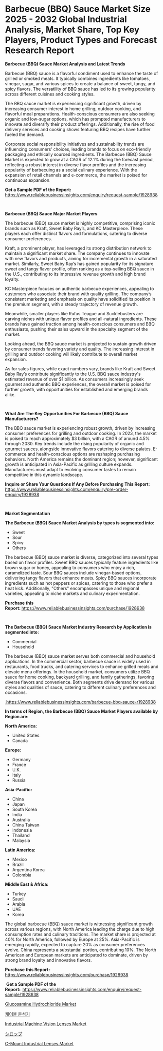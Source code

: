 <p><h1>Barbecue (BBQ) Sauce Market Size 2025 - 2032 Global Industrial Analysis, Market Share, Top Key Players, Product Types and Forecast Research Report</h1></p><p><strong>Barbecue (BBQ) Sauce Market Analysis and Latest Trends</strong></p>
<p><p>Barbecue (BBQ) sauce is a flavorful condiment used to enhance the taste of grilled or smoked meats. It typically combines ingredients like tomatoes, vinegar, sugar, and various spices to create a balance of sweet, tangy, and spicy flavors. The versatility of BBQ sauce has led to its growing popularity across different cuisines and cooking styles.</p><p>The BBQ sauce market is experiencing significant growth, driven by increasing consumer interest in home grilling, outdoor cooking, and flavorful meal preparations. Health-conscious consumers are also seeking organic and low-sugar options, which has prompted manufacturers to innovate and diversify their product offerings. Additionally, the rise of food delivery services and cooking shows featuring BBQ recipes have further fueled the demand.</p><p>Corporate social responsibility initiatives and sustainability trends are influencing consumers' choices, leading brands to focus on eco-friendly packaging and ethically sourced ingredients. The Barbecue (BBQ) Sauce Market is expected to grow at a CAGR of 12.1% during the forecast period, reflecting a robust interest in diverse flavor profiles and the increasing popularity of barbecuing as a social culinary experience. With the expansion of retail channels and e-commerce, the market is poised for continuous expansion.</p></p>
<p><strong>Get a Sample PDF of the Report:&nbsp;</strong> <a href="https://www.reliablebusinessinsights.com/enquiry/request-sample/1928938?utm_campaign=39&utm_medium=2&utm_source=Github&utm_content=ia&utm_term=29032025&utm_id=barbecue-bbq-sauce">https://www.reliablebusinessinsights.com/enquiry/request-sample/1928938</a></p>
<p>&nbsp;</p>
<p><strong>Barbecue (BBQ) Sauce Major Market Players</strong></p>
<p><p>The barbecue (BBQ) sauce market is highly competitive, comprising iconic brands such as Kraft, Sweet Baby Ray’s, and KC Masterpiece. These players each offer distinct flavors and formulations, catering to diverse consumer preferences. </p><p>Kraft, a prominent player, has leveraged its strong distribution network to maintain a significant market share. The company continues to innovate with new flavors and products, aiming for incremental growth in a saturated market. Similarly, Sweet Baby Ray’s has gained popularity for its signature sweet and tangy flavor profile, often ranking as a top-selling BBQ sauce in the U.S., contributing to its impressive revenue growth and high brand loyalty.</p><p>KC Masterpiece focuses on authentic barbecue experiences, appealing to customers who associate their brand with quality grilling. The company’s consistent marketing and emphasis on quality have solidified its position in the premium segment, with a steady trajectory of revenue growth.</p><p>Meanwhile, smaller players like Rufus Teague and Sucklebusters are carving niches with unique flavor profiles and all-natural ingredients. These brands have gained traction among health-conscious consumers and BBQ enthusiasts, pushing their sales upward in the specialty segment of the market.</p><p>Looking ahead, the BBQ sauce market is projected to sustain growth driven by consumer trends favoring variety and quality. The increasing interest in grilling and outdoor cooking will likely contribute to overall market expansion.</p><p>As for sales figures, while exact numbers vary, brands like Kraft and Sweet Baby Ray’s contribute significantly to the U.S. BBQ sauce industry's estimated revenue of over $1 billion. As consumers increasingly seek gourmet and authentic BBQ experiences, the overall market is poised for further growth, with opportunities for established and emerging brands alike.</p></p>
<p>&nbsp;</p>
<p><strong>What Are The Key Opportunities For Barbecue (BBQ) Sauce Manufacturers?</strong></p>
<p><p>The BBQ sauce market is experiencing robust growth, driven by increasing consumer preferences for grilling and outdoor cooking. In 2023, the market is poised to reach approximately $3 billion, with a CAGR of around 4.5% through 2030. Key trends include the rising popularity of organic and gourmet sauces, alongside innovative flavors catering to diverse palates. E-commerce and health-conscious options are reshaping purchasing behaviors. North America remains the dominant region; however, significant growth is anticipated in Asia-Pacific as grilling culture expands. Manufacturers must adapt to evolving consumer tastes to remain competitive in this dynamic landscape.</p></p>
<p><strong>Inquire or Share Your Questions If Any Before Purchasing This Report:</strong> <a href="https://www.reliablebusinessinsights.com/enquiry/pre-order-enquiry/1928938?utm_campaign=39&utm_medium=2&utm_source=Github&utm_content=ia&utm_term=29032025&utm_id=barbecue-bbq-sauce">https://www.reliablebusinessinsights.com/enquiry/pre-order-enquiry/1928938</a></p>
<p>&nbsp;</p>
<p><strong>Market Segmentation</strong></p>
<p><strong>The Barbecue (BBQ) Sauce Market Analysis by types is segmented into:</strong></p>
<p><ul><li>Sweet</li><li>Sour</li><li>Spicy</li><li>Others</li></ul></p>
<p><p>The barbecue (BBQ) sauce market is diverse, categorized into several types based on flavor profiles. Sweet BBQ sauces typically feature ingredients like brown sugar or honey, appealing to consumers who enjoy a rich, caramelized taste. Sour BBQ sauces include vinegar-based options, delivering tangy flavors that enhance meats. Spicy BBQ sauces incorporate ingredients such as hot peppers or spices, catering to those who prefer a heat kick. Additionally, "Others" encompasses unique and regional varieties, appealing to niche markets and culinary experimentation.</p></p>
<p><strong>Purchase this Report:&nbsp;</strong><a href="https://www.reliablebusinessinsights.com/purchase/1928938?utm_campaign=39&utm_medium=2&utm_source=Github&utm_content=ia&utm_term=29032025&utm_id=barbecue-bbq-sauce">https://www.reliablebusinessinsights.com/purchase/1928938</a></p>
<p>&nbsp;</p>
<p><strong>The Barbecue (BBQ) Sauce Market Industry Research by Application is segmented into:</strong></p>
<p><ul><li>Commercial</li><li>Household</li></ul></p>
<p><p>The barbecue (BBQ) sauce market serves both commercial and household applications. In the commercial sector, barbecue sauce is widely used in restaurants, food trucks, and catering services to enhance grilled meats and elevate menu offerings. In the household market, consumers utilize BBQ sauce for home cooking, backyard grilling, and family gatherings, favoring diverse flavors and convenience. Both segments drive demand for various styles and qualities of sauce, catering to different culinary preferences and occasions.</p></p>
<p><a href="https://www.reliablebusinessinsights.com/barbecue-bbq-sauce-r1928938?utm_campaign=39&utm_medium=2&utm_source=Github&utm_content=ia&utm_term=29032025&utm_id=barbecue-bbq-sauce">&nbsp;https://www.reliablebusinessinsights.com/barbecue-bbq-sauce-r1928938</a></p>
<p><strong>In terms of Region, the Barbecue (BBQ) Sauce Market Players available by Region are:</strong></p>
<p>
    <p> <strong> North America: </strong>
        <ul>
            <li>United States</li>
            <li>Canada</li>
        </ul>
        </p> 
    <p> <strong> Europe: </strong>
        <ul>
            <li>Germany</li>
            <li>France</li>
            <li>U.K.</li>
            <li>Italy</li>
            <li>Russia</li>
        </ul>
        </p> 
    <p> <strong> Asia-Pacific: </strong>
        <ul>
            <li>China</li>
            <li>Japan</li>
            <li>South Korea</li>
            <li>India</li>
            <li>Australia</li>
            <li>China Taiwan</li>
            <li>Indonesia</li>
            <li>Thailand</li>
            <li>Malaysia</li>
        </ul>
        </p> 
    <p> <strong> Latin America: </strong>
        <ul>
            <li>Mexico</li>
            <li>Brazil</li>
            <li>Argentina Korea</li>
            <li>Colombia</li>
        </ul>
        </p> 
    <p> <strong> Middle East & Africa: </strong>
        <ul>
            <li>Turkey</li>
            <li>Saudi</li>
            <li>Arabia</li>
            <li>UAE</li>
            <li>Korea</li>
        </ul>
    </p>
    </p>
<p><p>The global barbecue (BBQ) sauce market is witnessing significant growth across various regions, with North America leading the charge due to high consumption rates and culinary traditions. The market share is projected at 40% for North America, followed by Europe at 25%. Asia-Pacific is emerging rapidly, expected to capture 20% as consumer preferences evolve. China represents a substantial portion, contributing 10%. The North American and European markets are anticipated to dominate, driven by strong brand loyalty and innovative flavors.</p></p>
<p><strong>Purchase this Report: </strong><a href="https://www.reliablebusinessinsights.com/purchase/1928938?utm_campaign=39&utm_medium=2&utm_source=Github&utm_content=ia&utm_term=29032025&utm_id=barbecue-bbq-sauce">https://www.reliablebusinessinsights.com/purchase/1928938</a></p>
<p>&nbsp;<strong>Get a Sample PDF of the Report:&nbsp;&nbsp;</strong><a href="https://www.reliablebusinessinsights.com/enquiry/request-sample/1928938?utm_campaign=39&utm_medium=2&utm_source=Github&utm_content=ia&utm_term=29032025&utm_id=barbecue-bbq-sauce">https://www.reliablebusinessinsights.com/enquiry/request-sample/1928938</a></p>
<p><strong></strong></p>
<p><p><a href="https://github.com/akitamegge65/Market-Research-Report-List-1/blob/main/glucosamine-hydrochloride-market.md?utm_campaign=39&utm_medium=2&utm_source=Github&utm_content=ia&utm_term=29032025&utm_id=barbecue-bbq-sauce">Glucosamine Hydrochloride Market</a></p><p><a href="https://github.com/laholand/Market-Research-Report-List-7/blob/main/833447450840.md?utm_campaign=39&utm_medium=2&utm_source=Github&utm_content=ia&utm_term=29032025&utm_id=barbecue-bbq-sauce">케이블 분석기</a></p><p><a href="https://github.com/widlerumland/Market-Research-Report-List-1/blob/main/industrial-machine-vision-lenses-market.md?utm_campaign=39&utm_medium=2&utm_source=Github&utm_content=ia&utm_term=29032025&utm_id=barbecue-bbq-sauce">Industrial Machine Vision Lenses Market</a></p><p><a href="https://github.com/mohamedbakry57/Market-Research-Report-List-7/blob/main/837780750701.md?utm_campaign=39&utm_medium=2&utm_source=Github&utm_content=ia&utm_term=29032025&utm_id=barbecue-bbq-sauce">シロップ</a></p><p><a href="https://github.com/gummaarmel83/Market-Research-Report-List-1/blob/main/c-mount-industrial-lenses-market.md?utm_campaign=39&utm_medium=2&utm_source=Github&utm_content=ia&utm_term=29032025&utm_id=barbecue-bbq-sauce">C-Mount Industrial Lenses Market</a></p></p>